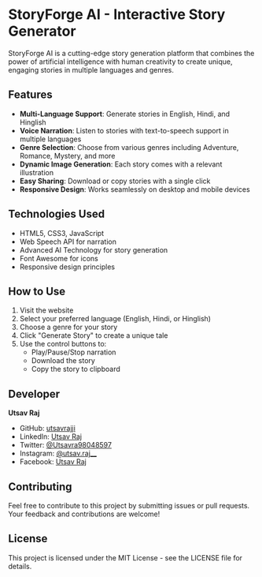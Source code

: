# StoryForge AI - Interactive Story Generator

StoryForge AI is a cutting-edge story generation platform that combines the power of artificial intelligence with human creativity to create unique, engaging stories in multiple languages and genres.

## Features

- **Multi-Language Support**: Generate stories in English, Hindi, and Hinglish
- **Voice Narration**: Listen to stories with text-to-speech support in multiple languages
- **Genre Selection**: Choose from various genres including Adventure, Romance, Mystery, and more
- **Dynamic Image Generation**: Each story comes with a relevant illustration
- **Easy Sharing**: Download or copy stories with a single click
- **Responsive Design**: Works seamlessly on desktop and mobile devices

## Technologies Used

- HTML5, CSS3, JavaScript
- Web Speech API for narration
- Advanced AI Technology for story generation
- Font Awesome for icons
- Responsive design principles

## How to Use

1. Visit the website
2. Select your preferred language (English, Hindi, or Hinglish)
3. Choose a genre for your story
4. Click "Generate Story" to create a unique tale
5. Use the control buttons to:
   - Play/Pause/Stop narration
   - Download the story
   - Copy the story to clipboard

## Developer

**Utsav Raj**
- GitHub: [utsavrajji](https://github.com/utsavrajji)
- LinkedIn: [Utsav Raj](https://www.linkedin.com/in/utsav-raj-135114271)
- Twitter: [@Utsavra98048597](https://x.com/Utsavra98048597)
- Instagram: [@utsav.raj__](https://www.instagram.com/utsav.raj__)
- Facebook: [Utsav Raj](https://www.facebook.com/share/1BWumNWiNt/)

## Contributing

Feel free to contribute to this project by submitting issues or pull requests. Your feedback and contributions are welcome!

## License

This project is licensed under the MIT License - see the LICENSE file for details.
